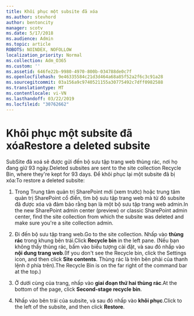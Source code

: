 ```yaml
---
title: Khôi phục một subsite đã xóa
ms.author: stevhord
author: bentoncity
manager: scotv
ms.date: 5/17/2018
ms.audience: Admin
ms.topic: article
ROBOTS: NOINDEX, NOFOLLOW
localization_priority: Normal
ms.collection: Adm_O365
ms.custom: ''
ms.assetid: 646fe22b-9980-4970-800b-034788de0c7f
ms.openlocfilehash: 9e46335584c21d3d464a68a85f52a2f6c3c91a28
ms.sourcegitcommit: 03a156a9c9740521155a30775492c7dff0982588
ms.translationtype: MT
ms.contentlocale: vi-VN
ms.lasthandoff: 03/22/2019
ms.locfileid: "30762662"
---
```

# <a name="restore-a-deleted-subsite"></a><span data-ttu-id="e5e9d-102">Khôi phục một subsite đã xóa</span><span class="sxs-lookup"><span data-stu-id="e5e9d-102">Restore a deleted subsite</span></span>

<span data-ttu-id="e5e9d-103">SubSite đã xoá sẽ được gửi đến bộ sưu tập trang web thùng rác, nơi họ đang giữ 93 ngày.</span><span class="sxs-lookup"><span data-stu-id="e5e9d-103">Deleted subsites are sent to the site collection Recycle Bin, where they're kept for 93 days.</span></span> <span data-ttu-id="e5e9d-104">Để khôi phục lại một subsite đã bị xóa:</span><span class="sxs-lookup"><span data-stu-id="e5e9d-104">To restore a deleted subsite:</span></span>
  
1. <span data-ttu-id="e5e9d-105">Trong Trung tâm quản trị SharePoint mới (xem trước) hoặc trung tâm quản trị SharePoint cổ điển, tìm bộ sưu tập trang web mà từ đó subsite đã được xóa và đảm bảo rằng bạn là một bộ sưu tập trang web admin.</span><span class="sxs-lookup"><span data-stu-id="e5e9d-105">In the new SharePoint admin center (preview) or classic SharePoint admin center, find the site collection from which the subsite was deleted and make sure you're a site collection admin.</span></span> 
    
2. <span data-ttu-id="e5e9d-106">Đi đến bộ sưu tập trang web.</span><span class="sxs-lookup"><span data-stu-id="e5e9d-106">Go to the site collection.</span></span> <span data-ttu-id="e5e9d-107">Nhấp vào **thùng rác** trong khung bên trái.</span><span class="sxs-lookup"><span data-stu-id="e5e9d-107">Click **Recycle bin** in the left pane.</span></span> <span data-ttu-id="e5e9d-108">(Nếu bạn không thấy thùng rác, bấm vào biểu tượng cài đặt, và sau đó nhấp vào **nội dung trang web**.</span><span class="sxs-lookup"><span data-stu-id="e5e9d-108">(If you don't see the Recycle bin, click the Settings icon, and then click **Site contents**.</span></span> <span data-ttu-id="e5e9d-109">Thùng rác là trên bên phải của thanh lệnh ở phía trên).</span><span class="sxs-lookup"><span data-stu-id="e5e9d-109">The Recycle Bin is on the far right of the command bar at the top.)</span></span>
    
3. <span data-ttu-id="e5e9d-110">Ở dưới cùng của trang, nhấp vào **giai đoạn thứ hai thùng rác**.</span><span class="sxs-lookup"><span data-stu-id="e5e9d-110">At the bottom of the page, click **Second-stage recycle bin**.</span></span>
    
4. <span data-ttu-id="e5e9d-111">Nhấp vào bên trái của subsite, và sau đó nhấp vào **khôi phục**.</span><span class="sxs-lookup"><span data-stu-id="e5e9d-111">Click to the left of the subsite, and then click **Restore**.</span></span>
    

